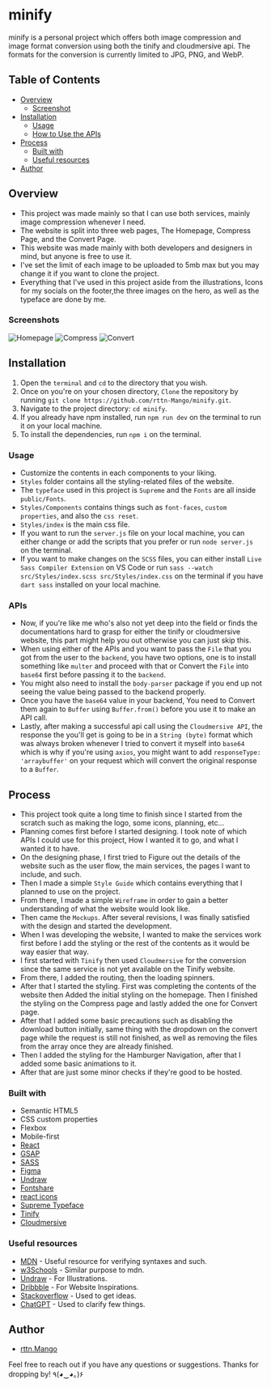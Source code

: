 # minify

minify is a personal project which offers both image compression and image format conversion using both the tinify and cloudmersive api. The formats for the conversion is currently limited to JPG, PNG, and WebP.

## Table of Contents
- [Overview](#overview)
  - [Screenshot](#screenshots)
- [Installation](#Installation)
  - [Usage](#Usage)
  - [How to Use the APIs](#APIs)
- [Process](#my-process)
  - [Built with](#built-with)
  - [Useful resources](#useful-resources)
- [Author](#author)

## Overview
 - This project was made mainly so that I can use both services, mainly image compression whenever I need.
 - The website is split into three web pages, The Homepage, Compress Page, and the Convert Page.
 - This website was made mainly with both developers and designers in mind, but anyone is free to use it.
 - I've set the limit of each image to be uploaded to 5mb max but you may change it if you want to clone the project.
 - Everything that I've used in this project aside from the illustrations, Icons for my socials on the footer,the three images on the hero, as well as the typeface are done by me.

### Screenshots

![Homepage](public/minify-homepage.webp)
![Compress](public/minify-compress.webp)
![Convert](public/minify-convert.webp)

## Installation
1. Open the `terminal` and `cd` to the directory that you wish.
2. Once on you're on your chosen directory, `Clone` the repository by running `git clone https://github.com/rttn-Mango/minify.git`.
3. Navigate to the project directory: `cd minify`.
4. If you already have npm installed, run `npm run dev` on the terminal to run it on your local machine.
5. To install the dependencies, run `npm i` on the terminal.

### Usage
- Customize the contents in each components to your liking.
- `Styles` folder contains all the styling-related files of the website.
- The `typeface` used in this project is `Supreme` and the `Fonts` are all inside `public/Fonts`.
- `Styles/Components` contains things such as `font-faces`, `custom properties`, and also the `css reset`.
- `Styles/index` is the main css file.
- If you want to run the `server.js` file on your local machine, you can either change or add the scripts that you prefer or run `node server.js` on the terminal.
- If you want to make changes on the `SCSS` files, you can either install `Live Sass Compiler Extension` on VS Code or run `sass --watch src/Styles/index.scss src/Styles/index.css` on the terminal if you have `dart sass` installed on your local machine.

### APIs
- Now, if you're like me who's also not yet deep into the field or finds the documentations hard to grasp for either the tinify or cloudmersive website, this part might help you out otherwise you can just skip this.
- When using either of the APIs and you want to pass the `File` that you got from the user to the `backend`, you have two options, one is to install something like `multer` and proceed with that or Convert the `File` into `base64` first before passing it to the `backend`.
- You might also need to install the `body-parser` package if you end up not seeing the value being passed to the backend properly.
- Once you have the `base64` value in your backend, You need to Convert them again to `Buffer` using `Buffer.from()` before you use it to make an API call.
- Lastly, after making a successful api call using the `Cloudmersive API`, the response the you'll get is going to be in a `String (byte)` format which was always broken whenever I tried to convert it myself into `base64` which is why if you're using `axios`, you might want to add `responseType: 'arraybuffer'` on your request which will convert the original response to a `Buffer`.

## Process
- This project took quite a long time to finish since I started from the scratch such as making the logo, some icons, planning, etc...
- Planning comes first before I started designing. I took note of which APIs I could use for this project, How I wanted it to go, and what I wanted it to have.
- On the designing phase, I first tried to Figure out the details of the website such as the user flow, the main services, the pages I want to include, and such.
- Then I made a simple `Style Guide` which contains everything that I planned to use on the project.
- From there, I made a simple `Wireframe` in order to gain a better understanding of what the website would look like.
- Then came the `Mockups`. After several revisions, I was finally satisfied with the design and started the development.
- When I was developing the website, I wanted to make the services work first before I add the styling or the rest of the contents as it would be way easier that way.
- I first started with `Tinify` then used `Cloudmersive` for the conversion since the same service is not yet available on the Tinify website.
- From there, I added the routing, then the loading spinners.
- After that I started the styling. First was completing the contents of the website then Added the initial styling on the homepage. Then I finished the styling on the Compress page and lastly added the one for Convert page.
- After that I added some basic precautions such as disabling the download button initially, same thing with the dropdown on the convert page while the request is still not finished, as well as removing the files from the array once they are already finished.
- Then I added the styling for the Hamburger Navigation, after that I added some basic animations to it.
- After that are just some minor checks if they're good to be hosted.

### Built with
- Semantic HTML5
- CSS custom properties
- Flexbox
- Mobile-first
- [React](https://reactjs.org/)
- [GSAP](https://gsap.com/docs/v3/)
- [SASS](https://sass-lang.com/guide/)
- [Figma](https://www.figma.com/)
- [Undraw](https://undraw.co/search)
- [Fontshare](https://www.fontshare.com/)
- [react icons](https://react-icons.github.io/react-icons/#/)
- [Supreme Typeface](https://www.fontshare.com/fonts/supreme)
- [Tinify](https://tinypng.com/)
- [Cloudmersive](https://cloudmersive.com/)

### Useful resources
- [MDN](https://developer.mozilla.org/en-US/docs/Web/CSS) - Useful resource for verifying syntaxes and such.
- [w3Schools](https://www.w3schools.com/css/) - Similar purpose to mdn.
- [Undraw](https://undraw.co/search) - For Illustrations.
- [Dribbble](https://dribbble.com/) - For Website Inspirations.
- [Stackoverflow](https://stackoverflow.com/) - Used to get ideas.
- [ChatGPT](https://chat.openai.com/) - Used to clarify few things.

## Author
- [rttn.Mango](https://mng0.vercel.app)

Feel free to reach out if you have any questions or suggestions. Thanks for dropping by! ٩(◕‿◕｡)۶